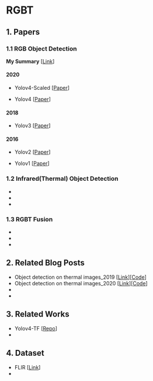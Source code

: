 # RGBT

## 1. Papers

### 1.1 RGB Object Detection

**My Summary** [[Link](https://drive.google.com/file/d/1JqPu_-s-JKxE3qVvJS_efO3kZUitP1VH/view?usp=sharing)]

#### 2020
- <a name=""></a> Yolov4-Scaled [[Paper](https://drive.google.com/file/d/19n-CJ8Bt3egjaxcWETfEv5QXyu7KQ2jS/view?usp=sharing)]

- <a name=""></a> Yolov4 [[Paper](https://drive.google.com/file/d/1FDsMBfLjIBgIBuUJjw2r_pm9wLlKN_1T/view?usp=sharing)]

#### 2018
- <a name=""></a> Yolov3 [[Paper](https://drive.google.com/file/d/1ztX_qpFn7XenS3fjRCNj4E9PhnpKwkjy/view?usp=sharing)]

#### 2016
- <a name=""></a> Yolov2 [[Paper](https://drive.google.com/file/d/1VF-lJsSCS-xzKDYE_Eq7WZykLvHH8O7x/view?usp=sharing)]

- <a name=""></a> Yolov1 [[Paper](https://drive.google.com/file/d/1VDlmjDIvMrUDps2geiQELo5KvOVbpSAE/view?usp=sharing)]

### 1.2 Infrared(Thermal) Object Detection

- <a name=""></a> 
- <a name=""></a> 
- <a name=""></a> 

### 1.3 RGBT Fusion

- <a name=""></a> 
- <a name=""></a> 
- <a name=""></a> 

## 2. Related Blog Posts 

- <a name=""></a> Object detection on thermal images_2019 [[Link](https://medium.com/swlh/object-detection-on-thermal-images-4f3410a89db4)][[Code](https://github.com/enesozi/object-detection)]
- <a name=""></a> Object detection on thermal images_2020 [[Link](https://medium.com/@joehoeller/object-detection-on-thermal-images-f9526237686a)][[Code](https://github.com/joehoeller/Object-Detection-on-Thermal-Images)]
- <a name=""></a> 
- <a name=""></a> 

## 3. Related Works

- <a name=""></a> Yolov4-TF [[Repo](https://github.com/hunglc007/tensorflow-yolov4-tflite)]
- <a name=""></a> 

## 4. Dataset

- <a name=""></a> FLIR [[Link](https://www.flir.com/oem/adas/adas-dataset-form/)]
- <a name=""></a> 
